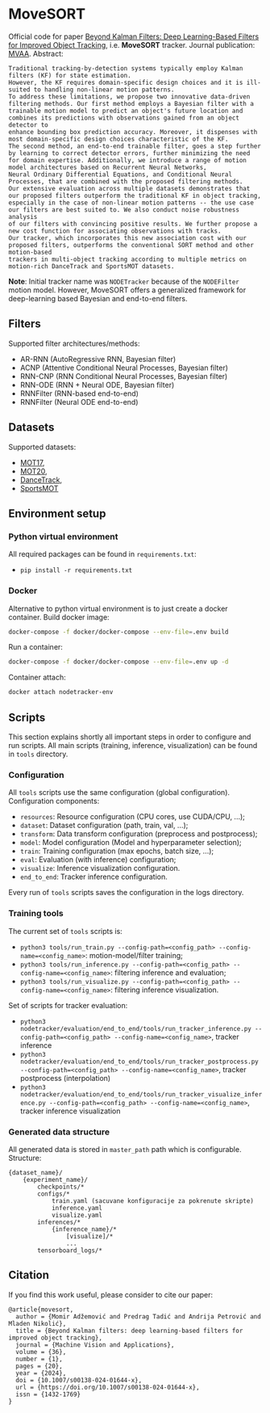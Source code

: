 # MoveSORT

Official code for paper [Beyond Kalman Filters: Deep Learning-Based Filters for Improved Object Tracking](https://arxiv.org/abs/2402.09865), 
i.e. **MoveSORT** tracker. Journal publication: [MVAA](https://link.springer.com/journal/138). Abstract:

```text
Traditional tracking-by-detection systems typically employ Kalman filters (KF) for state estimation. 
However, the KF requires domain-specific design choices and it is ill-suited to handling non-linear motion patterns. 
To address these limitations, we propose two innovative data-driven filtering methods. Our first method employs a Bayesian filter with a 
trainable motion model to predict an object's future location and combines its predictions with observations gained from an object detector to 
enhance bounding box prediction accuracy. Moreover, it dispenses with most domain-specific design choices characteristic of the KF. 
The second method, an end-to-end trainable filter, goes a step further by learning to correct detector errors, further minimizing the need 
for domain expertise. Additionally, we introduce a range of motion model architectures based on Recurrent Neural Networks, 
Neural Ordinary Differential Equations, and Conditional Neural Processes, that are combined with the proposed filtering methods. 
Our extensive evaluation across multiple datasets demonstrates that our proposed filters outperform the traditional KF in object tracking, 
especially in the case of non-linear motion patterns -- the use case our filters are best suited to. We also conduct noise robustness analysis 
of our filters with convincing positive results. We further propose a new cost function for associating observations with tracks. 
Our tracker, which incorporates this new association cost with our proposed filters, outperforms the conventional SORT method and other motion-based 
trackers in multi-object tracking according to multiple metrics on motion-rich DanceTrack and SportsMOT datasets. 
```

**Note**: Initial tracker name was `NODETracker` because of the `NODEFilter` motion model. However, MoveSORT
offers a generalized framework for deep-learning based Bayesian and end-to-end filters. 

## Filters

Supported filter architectures/methods:
- AR-RNN (AutoRegressive RNN, Bayesian filter)
- ACNP (Attentive Conditional Neural Processes, Bayesian filter)
- RNN-CNP (RNN Conditional Neural Processes, Bayesian filter)
- RNN-ODE (RNN + Neural ODE, Bayesian filter)
- RNNFilter (RNN-based end-to-end)
- RNNFilter (Neural ODE end-to-end)

## Datasets

Supported datasets: 
- [MOT17](https://motchallenge.net/), 
- [MOT20](https://motchallenge.net/), 
- [DanceTrack](https://github.com/DanceTrack/DanceTrack), 
- [SportsMOT](https://github.com/MCG-NJU/SportsMOT)

## Environment setup

### Python virtual environment

All required packages can be found in `requirements.txt`:
- `pip install -r requirements.txt`

### Docker

Alternative to python virtual environment is to just create a docker container. Build docker image:

```bash
docker-compose -f docker/docker-compose --env-file=.env build 
```

Run a container:

```bash
docker-compose -f docker/docker-compose --env-file=.env up -d
```

Container attach:

```bash
docker attach nodetracker-env
```

## Scripts

This section explains shortly all important steps in order to configure and run scripts.
All main scripts (training, inference, visualization) can be found in `tools` directory.

### Configuration

All `tools` scripts use the same configuration (global configuration).
Configuration components:
- `resources`: Resource configuration (CPU cores, use CUDA/CPU, ...);
- `dataset`: Dataset configuration (path, train, val, ...);
- `transform`: Data transform configuration (preprocess and postprocess);
- `model`: Model configuration (Model and hyperparameter selection);
- `train`: Training configuration (max epochs, batch size, ...);
- `eval`: Evaluation (with inference) configuration;
- `visualize`: Inference visualization configuration.
- `end_to_end`: Tracker inference configuration.

Every run of `tools` scripts saves the configuration in the logs directory.

### Training tools

The current set of `tools` scripts is:
- `python3 tools/run_train.py --config-path=<config_path> --config-name=<config_name>`: motion-model/filter training;
- `python3 tools/run_inference.py --config-path=<config_path> --config-name=<config_name>`: filtering inference and evaluation;
- `python3 tools/run_visualize.py --config-path=<config_path> --config-name=<config_name>`: filtering inference visualization.

Set of scripts for tracker evaluation:
- `python3 nodetracker/evaluation/end_to_end/tools/run_tracker_inference.py --config-path=<config_path> --config-name=<config_name>`, tracker inference
- `python3 nodetracker/evaluation/end_to_end/tools/run_tracker_postprocess.py --config-path=<config_path> --config-name=<config_name>`, tracker postprocess (interpolation)
- `python3 nodetracker/evaluation/end_to_end/tools/run_tracker_visualize_inference.py --config-path=<config_path> --config-name=<config_name>`, tracker inference visualization

### Generated data structure

All generated data is stored in `master_path` path which is configurable. Structure:

```
{dataset_name}/
    {experiment_name}/
        checkpoints/*
        configs/*
            train.yaml (sacuvane konfiguracije za pokrenute skripte)
            inference.yaml
            visualize.yaml
        inferences/*
            {inference_name}/*
                [visualize]/*   
                ...
        tensorboard_logs/*
```

## Citation

If you find this work useful, please consider to cite our paper:
```
@article{movesort,
  author = {Momir Adžemović and Predrag Tadić and Andrija Petrović and Mladen Nikolić},
  title = {Beyond Kalman filters: deep learning-based filters for improved object tracking},
  journal = {Machine Vision and Applications},
  volume = {36},
  number = {1},
  pages = {20},
  year = {2024},
  doi = {10.1007/s00138-024-01644-x},
  url = {https://doi.org/10.1007/s00138-024-01644-x},
  issn = {1432-1769}
}
```
